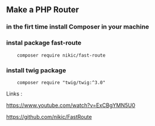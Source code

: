 ## Make a PHP Router


### in the firt time install Composer in your machine

### instal package fast-route

        composer require nikic/fast-route


### install twig package

        composer require "twig/twig:^3.0"



Links :

https://www.youtube.com/watch?v=ExCBgYMN5U0

https://github.com/nikic/FastRoute
